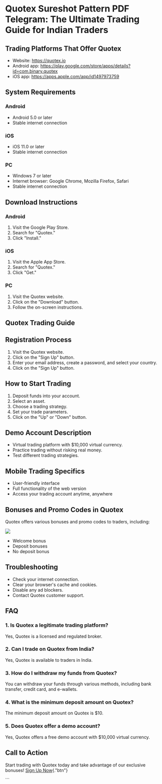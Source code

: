 # Quotex Sureshot Pattern PDF Telegram: The Ultimate Trading Guide for Indian Traders

## Trading Platforms That Offer Quotex

-   Website: https://quotex.io
-   Android app:
    https://play.google.com/store/apps/details?id=com.binary.quotex
-   iOS app: https://apps.apple.com/app/id1497973759

## System Requirements

### Android

-   Android 5.0 or later
-   Stable internet connection

### iOS

-   iOS 11.0 or later
-   Stable internet connection

### PC

-   Windows 7 or later
-   Internet browser: Google Chrome, Mozilla Firefox, Safari
-   Stable internet connection

## Download Instructions

### Android

1.  Visit the Google Play Store.
2.  Search for "Quotex."
3.  Click "Install."

### iOS

1.  Visit the Apple App Store.
2.  Search for "Quotex."
3.  Click "Get."

### PC

1.  Visit the Quotex website.
2.  Click on the "Download" button.
3.  Follow the on-screen instructions.

## Quotex Trading Guide

## Registration Process

1.  Visit the Quotex website.
2.  Click on the "Sign Up" button.
3.  Enter your email address, create a password, and select your
    country.
4.  Click on the "Sign Up" button.

## How to Start Trading

1.  Deposit funds into your account.
2.  Select an asset.
3.  Choose a trading strategy.
4.  Set your trade parameters.
5.  Click on the "Up" or "Down" button.

## Demo Account Description

-   Virtual trading platform with \$10,000 virtual currency.
-   Practice trading without risking real money.
-   Test different trading strategies.

## Mobile Trading Specifics

-   User-friendly interface
-   Full functionality of the web version
-   Access your trading account anytime, anywhere

## Bonuses and Promo Codes in Quotex

Quotex offers various bonuses and promo codes to traders, including:

[![](https://static.quotex.io/files/4_en/300_250.jpg)](https://traff.sbs/brokerqxlid)

-   Welcome bonus
-   Deposit bonuses
-   No deposit bonus

## Troubleshooting

-   Check your internet connection.
-   Clear your browser\'s cache and cookies.
-   Disable any ad blockers.
-   Contact Quotex customer support.

## FAQ

### 1. Is Quotex a legitimate trading platform?

Yes, Quotex is a licensed and regulated broker.

### 2. Can I trade on Quotex from India?

Yes, Quotex is available to traders in India.

### 3. How do I withdraw my funds from Quotex?

You can withdraw your funds through various methods, including bank
transfer, credit card, and e-wallets.

### 4. What is the minimum deposit amount on Quotex?

The minimum deposit amount on Quotex is \$10.

### 5. Does Quotex offer a demo account?

Yes, Quotex offers a free demo account with \$10,000 virtual currency.

## Call to Action

Start trading with Quotex today and take advantage of our exclusive
bonuses! [Sign Up
Now](\%22https://traff.sbs/brokerqxsignup\%22){."btn"}

\`\`\`

